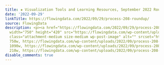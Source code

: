 ```yaml
---
title: ✚ Visualization Tools and Learning Resources, September 2022 Roundup
date: '2022-09-29'
linkTitle: https://flowingdata.com/2022/09/29/process-208-roundup/
source: FlowingData
description: <p><a href="https://flowingdata.com/2022/09/29/process-208-roundup/"><img
  width="750" height="420" src="https://flowingdata.com/wp-content/uploads/2022/09/process-208-featured-750x420.png"
  class="attachment-medium size-medium wp-post-image" alt="" srcset="https://flowingdata.com/wp-content/uploads/2022/09/process-208-featured-750x420.png
  750w, https://flowingdata.com/wp-content/uploads/2022/09/process-208-featured-1090x610.png
  1090w, https://flowingdata.com/wp-content/uploads/2022/09/process-208-featured-210x118.png
  210w, https://flowingdata.com/wp-content/uploads/2022/09/process-208-featured- ...
disable_comments: true
---
```

<p><a href="https://flowingdata.com/2022/09/29/process-208-roundup/"><img width="750" height="420" src="https://flowingdata.com/wp-content/uploads/2022/09/process-208-featured-750x420.png" class="attachment-medium size-medium wp-post-image" alt="" srcset="https://flowingdata.com/wp-content/uploads/2022/09/process-208-featured-750x420.png 750w, https://flowingdata.com/wp-content/uploads/2022/09/process-208-featured-1090x610.png 1090w, https://flowingdata.com/wp-content/uploads/2022/09/process-208-featured-210x118.png 210w, https://flowingdata.com/wp-content/uploads/2022/09/process-208-featured- ...